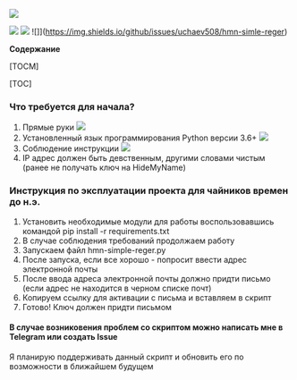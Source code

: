 ![](https://github.com/uchaev508/hmn-simle-reger/blob/c505ddb5474af705f0579edf20ce6d2370428ae7/logos/logo-360x180.png?raw=true)

![](https://img.shields.io/github/stars/uchaev508/hmn-simle-reger) ![](https://img.shields.io/github/forks/uchaev508/hmn-simle-reger) ![]](https://img.shields.io/github/issues/uchaev508/hmn-simle-reger)


**Содержание**

[TOCM]

[TOC]

### Что требуется для начала?


1. Прямые руки
![](https://media.istockphoto.com/photos/two-hands-with-palms-facing-up-picture-id153180923?k=20&m=153180923&s=612x612&w=0&h=ZFG_DjtuLs2VDkxL42KwMP3i1OR9Oa2dYcnl5_TauHc=)
2. Установленный язык программирования Python версии 3.6+
![](https://foto.yenikadin.com/galeri/2012/06/20/piton-ile-ayni-evde-yasiyor_97875_b.jpg)
3. Соблюдение инструкции
![](https://www.meme-arsenal.com/memes/12fe855b73531e0ae1bf4b452734d2f2.jpg)
4. IP адрес должен быть девственным, другими словами чистым  (ранее не получать ключ на HideMyName)

### Инструкция по эксплуатации проекта для чайников времен до н.э.
1. Установить необходимые модули для работы воспользовавшись командой pip install -r requirements.txt
2.  В случае соблюдения требований продолжаем работу
3. Запускаем файл hmn-simple-reger.py 
4. После запуска, если все хорошо - попросит ввести адрес электронной почты
5. После ввода адреса электронной почты должно придти письмо (если адрес не находится в черном списке почт)
6. Копируем ссылку для активации с письма и вставляем в скрипт
7. Готово! Ключ должен придти письмом

#### В случае возниковения проблем со скриптом можно написать мне в Telegram или создать Issue
Я планирую поддерживать данный скрипт и обновить его по возможности в ближайшем будущем
